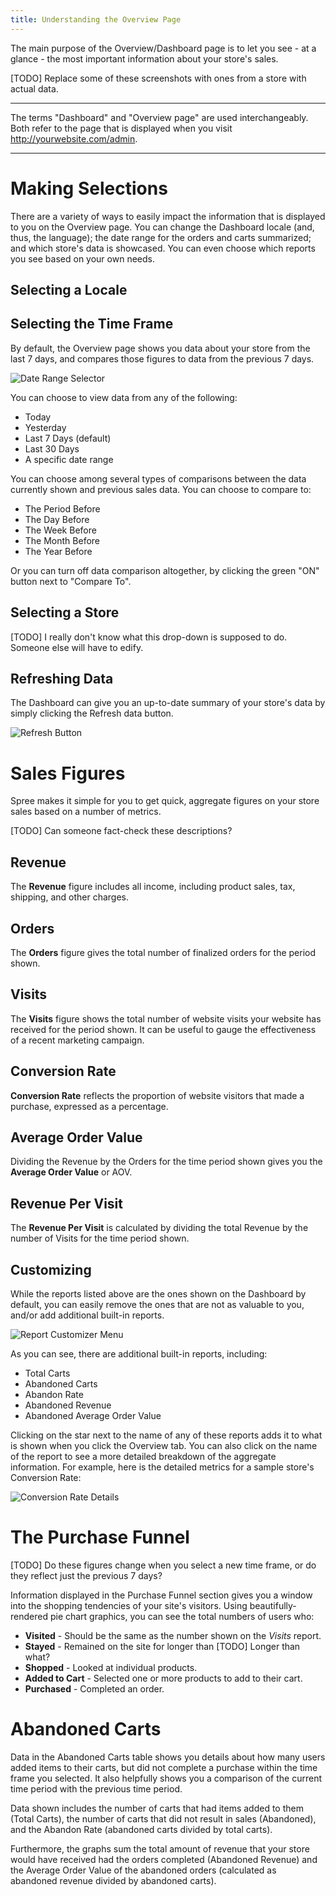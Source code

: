 ```yaml
---
title: Understanding the Overview Page
---
```


The main purpose of the Overview/Dashboard page is to let you see - at a glance - the most important information about your store's sales.

[TODO] Replace some of these screenshots with ones from a store with actual data.

***
The terms "Dashboard" and "Overview page" are used interchangeably. Both refer to the page that is displayed when you visit http://yourwebsite.com/admin.
***

# Making Selections

There are a variety of ways to easily impact the information that is displayed to you on the Overview page. You can change the Dashboard locale (and, thus, the language); the date range for the orders and carts summarized; and which store's data is showcased. You can even choose which reports you see based on your own needs.

## Selecting a Locale

## Selecting the Time Frame

By default, the Overview page shows you data about your store from the last 7 days, and compares those figures to data from the previous 7 days.

![Date Range Selector](/images/user/date_range_selector.jpg)

You can choose to view data from any of the following:

* Today
* Yesterday
* Last 7 Days (default)
* Last 30 Days
* A specific date range

You can choose among several types of comparisons between the data currently shown and previous sales data. You can choose to compare to:

* The Period Before
* The Day Before
* The Week Before
* The Month Before
* The Year Before

Or you can turn off data comparison altogether, by clicking the green "ON" button next to "Compare To".

## Selecting a Store

[TODO] I really don't know what this drop-down is supposed to do. Someone else will have to edify.

## Refreshing Data

The Dashboard can give you an up-to-date summary of your store's data by simply clicking the Refresh data button.

![Refresh Button](/images/user/refresh_dashboard_button.jpg)

# Sales Figures

Spree makes it simple for you to get quick, aggregate figures on your store sales based on a number of metrics.

[TODO] Can someone fact-check these descriptions?

## Revenue

The **Revenue** figure includes all income, including product sales, tax, shipping, and other charges.

## Orders

The **Orders** figure gives the total number of finalized orders for the period shown.

## Visits

The **Visits** figure shows the total number of website visits your website has received for the period shown. It can be useful to gauge the effectiveness of a recent marketing campaign.

## Conversion Rate

**Conversion Rate** reflects the proportion of website visitors that made a purchase, expressed as a percentage.

## Average Order Value

Dividing the Revenue by the Orders for the time period shown gives you the **Average Order Value** or AOV.

## Revenue Per Visit

The **Revenue Per Visit** is calculated by dividing the total Revenue by the number of Visits for the time period shown.

## Customizing

While the reports listed above are the ones shown on the Dashboard by default, you can easily remove the ones that are not as valuable to you, and/or add additional built-in reports.

![Report Customizer Menu](/images/user/report_customizer_menu.jpg)

As you can see, there are additional built-in reports, including:

* Total Carts
* Abandoned Carts
* Abandon Rate
* Abandoned Revenue
* Abandoned Average Order Value

Clicking on the star next to the name of any of these reports adds it to what is shown when you click the Overview tab. You can also click on the name of the report to see a more detailed breakdown of the aggregate information. For example, here is the detailed metrics for a sample store's Conversion Rate:

![Conversion Rate Details](/images/user/conversion_rate_detail.jpg)

# The Purchase Funnel

[TODO] Do these figures change when you select a new time frame, or do they reflect just the previous 7 days?

Information displayed in the Purchase Funnel section gives you a window into the shopping tendencies of your site's visitors. Using beautifully-rendered pie chart graphics, you can see the total numbers of users who:

* **Visited** - Should be the same as the number shown on the *Visits* report.
* **Stayed** - Remained on the site for longer than [TODO] Longer than what?
* **Shopped** - Looked at individual products.
* **Added to Cart** - Selected one or more products to add to their cart.
* **Purchased** - Completed an order.

# Abandoned Carts

Data in the Abandoned Carts table shows you details about how many users added items to their carts, but did not complete a purchase within the time frame you selected. It also helpfully shows you a comparison of the current time period with the previous time period. 

Data shown includes the number of carts that had items added to them (Total Carts), the number of carts that did not result in sales (Abandoned), and the Abandon Rate (abandoned carts divided by total carts).

Furthermore, the graphs sum the total amount of revenue that your store would have received had the orders completed (Abandoned Revenue) and the Average Order Value of the abandoned orders (calculated as abandoned revenue divided by abandoned carts).